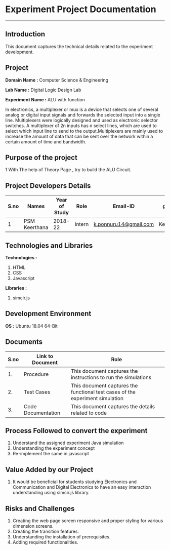 # Experiment Project Documentation
---
## Introduction
This  document captures the technical details related to the experiment development.

## Project
**Domain Name :** Computer Science & Engineering

**Lab Name :** Digital Logic Design Lab

**Experiment Name :** ALU with function

In electronics, a multiplexer or mux is a device that selects one of several analog or digital input signals and forwards the selected input into a single line. Multiplexers were logically designed and used as electronic selector switches. A multiplexer of 2n inputs has n select lines, which are used to select which input line to send to the output.Multiplexers are mainly used to increase the amount of data that can be sent over the network within a certain amount of time and bandwidth. 


## Purpose of the project
 1 With The help of Theory Page , try to build the ALU Circuit.


## Project Developers Details
| S.no | Names | Year of Study | Role | Email-ID | github handles |
| ---  |---    |---            |---   | ---      |  ---           |
| 1    | PSM Keerthana | 2018-22 | Intern| k.ponnuru14@gmail.com | KeerthanaPonnuru |

## Technologies and Libraries
**Technologies :**
  1. HTML
  2. CSS
  3. Javascript

**Libraries :**
  1. simcir.js

## Development Environment
**OS :** Ubuntu 18.04 64-Bit

## Documents
| S.no | Link to Document | Role |
| ---  |---    |---            |
| 1. | Procedure | This document captures the instructions to run the simulations |
| 2. | Test Cases | This document captures the functional test cases of the experiment simulation |
| 3. | Code Documentation | This document captures the  details related to code |

## Process Followed to convert the experiment
1. Understand the assigned experiment Java simulation
2. Understanding the experiment concept
3. Re-implement the same in javascript

## Value Added by our Project
1. It would be beneficial for students studying Electronics and Communication and Digital Electronics to have an easy interaction understanding using simcir.js library.

## Risks and Challenges
1. Creating the web page screen responsive and proper styling for various dimension screens.
2. Creating the transition features.
3. Understanding the installation of prerequisites.
4. Adding required functionalities.
